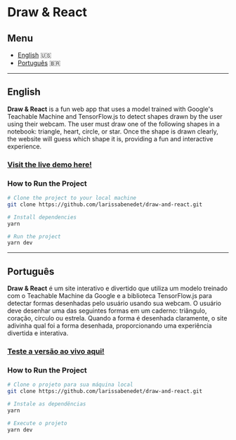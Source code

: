 # Draw & React

## Menu

- [English](#english) 🇺🇸
- [Português](#português) 🇧🇷

---

## English

**Draw & React** is a fun web app that uses a model trained with Google's Teachable Machine and TensorFlow.js to detect shapes drawn by the user using their webcam. The user must draw one of the following shapes in a notebook: triangle, heart, circle, or star. Once the shape is drawn clearly, the website will guess which shape it is, providing a fun and interactive experience.

### [Visit the live demo here!](https://draw-and-react.vercel.app)

### How to Run the Project

```bash
# Clone the project to your local machine
git clone https://github.com/larissabenedet/draw-and-react.git

# Install dependencies
yarn

# Run the project
yarn dev
```

---

## Português

**Draw & React** é um site interativo e divertido que utiliza um modelo treinado com o Teachable Machine da Google e a biblioteca TensorFlow.js para detectar formas desenhadas pelo usuário usando sua webcam. O usuário deve desenhar uma das seguintes formas em um caderno: triângulo, coração, círculo ou estrela. Quando a forma é desenhada claramente, o site adivinha qual foi a forma desenhada, proporcionando uma experiência divertida e interativa.

### [Teste a versão ao vivo aqui!](https://draw-and-react.vercel.app)

### How to Run the Project

```bash
# Clone o projeto para sua máquina local
git clone https://github.com/larissabenedet/draw-and-react.git

# Instale as dependências
yarn

# Execute o projeto
yarn dev
```
